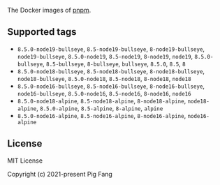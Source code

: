 The Docker images of [pnpm](https://pnpm.io).

## Supported tags

- `8.5.0-node19-bullseye`, `8.5-node19-bullseye`, `8-node19-bullseye`, `node19-bullseye`, `8.5.0-node19`, `8.5-node19`, `8-node19`, `node19`, `8.5.0-bullseye`, `8.5-bullseye`, `8-bullseye`, `bullseye`, `8.5.0`, `8.5`, `8`
- `8.5.0-node18-bullseye`, `8.5-node18-bullseye`, `8-node18-bullseye`, `node18-bullseye`, `8.5.0-node18`, `8.5-node18`, `8-node18`, `node18`
- `8.5.0-node16-bullseye`, `8.5-node16-bullseye`, `8-node16-bullseye`, `node16-bullseye`, `8.5.0-node16`, `8.5-node16`, `8-node16`, `node16`
- `8.5.0-node18-alpine`, `8.5-node18-alpine`, `8-node18-alpine`, `node18-alpine`, `8.5.0-alpine`, `8.5-alpine`, `8-alpine`, `alpine`
- `8.5.0-node16-alpine`, `8.5-node16-alpine`, `8-node16-alpine`, `node16-alpine`

## License

MIT License

Copyright (c) 2021-present Pig Fang

